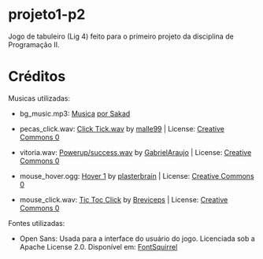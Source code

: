 # projeto1-p2
Jogo de tabuleiro (Lig 4) feito para o primeiro projeto da disciplina de Programação II.

# Créditos

Musicas utilizadas:

- bg_music.mp3:
[Musica](https://www.youtube.com/watch?v=ml3sibNgXsk) [por Sakad](https://www.youtube.com/@TodSakad)

- pecas_click.wav:
<a href="https://freesound.org/people/malle99/sounds/384187/">Click Tick.wav</a> by <a href="https://freesound.org/people/malle99/">malle99</a> | License: <a href="http://creativecommons.org/publicdomain/zero/1.0/">Creative Commons 0</a>

- vitoria.wav:
<a href="https://freesound.org/people/GabrielAraujo/sounds/242501/">Powerup/success.wav</a> by <a href="https://freesound.org/people/GabrielAraujo/">GabrielAraujo</a> | License: <a href="http://creativecommons.org/publicdomain/zero/1.0/">Creative Commons 0</a>

- mouse_hover.ogg:
<a href="https://freesound.org/people/plasterbrain/sounds/237422/">Hover 1</a> by <a href="https://freesound.org/people/plasterbrain/">plasterbrain</a> | License: <a href="http://creativecommons.org/publicdomain/zero/1.0/">Creative Commons 0</a>

- mouse_click.wav:
<a href="https://freesound.org/people/Breviceps/sounds/448081/">Tic Toc Click</a> by <a href="https://freesound.org/people/Breviceps/">Breviceps</a> | License: <a href="http://creativecommons.org/publicdomain/zero/1.0/">Creative Commons 0</a>

Fontes utilizadas:

- Open Sans: Usada para a interface do usuário do jogo. Licenciada sob a Apache License 2.0. Disponível em: [FontSquirrel](https://www.fontsquirrel.com/fonts/open-sans)